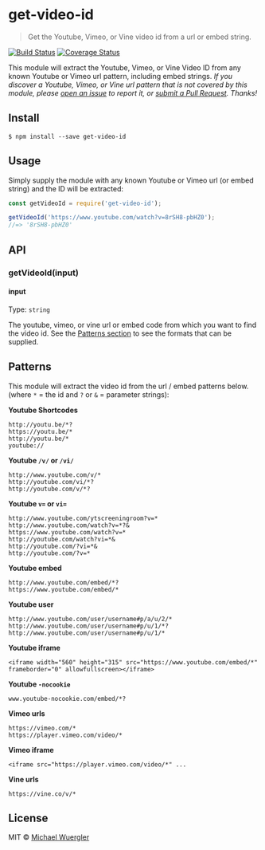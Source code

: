 # get-video-id 

> Get the Youtube, Vimeo, or Vine video id from a url or embed string.

[![Build Status](https://travis-ci.org/radiovisual/get-video-id.svg?branch=master)](https://travis-ci.org/radiovisual/get-video-id) [![Coverage Status](https://coveralls.io/repos/github/radiovisual/get-video-id/badge.svg?branch=master)](https://coveralls.io/github/radiovisual/get-video-id?branch=master)

This module will extract the Youtube, Vimeo, or Vine Video ID from any known Youtube or Vimeo url pattern, including embed strings.
*If you discover a Youtube, Vimeo, or Vine url pattern that is not covered by this module, please [open an issue](https://github.com/radiovisual/get-video-id/issues)
to report it, or [submit a Pull Request](https://github.com/radiovisual/get-video-id/pull/new/master). Thanks!*

## Install

```
$ npm install --save get-video-id
```


## Usage

Simply supply the module with any known Youtube or Vimeo url (or embed string) and the ID will be extracted:

```js
const getVideoId = require('get-video-id');

getVideoId('https://www.youtube.com/watch?v=8rSH8-pbHZ0');
//=> '8rSH8-pbHZ0'
```


## API

### getVideoId(input)

#### input

Type: `string`

The youtube, vimeo, or vine url or embed code from which you want to find the video id. See the
[Patterns section](https://github.com/radiovisual/get-video-id#patterns) to see the formats that can be supplied.

## Patterns

This module will extract the video id from the url / embed patterns below.  
(where `*` = the id and `?` or `&` = parameter strings):

**Youtube Shortcodes**
```
http://youtu.be/*?
https://youtu.be/*
http://youtu.be/*
youtube://
```

**Youtube `/v/` or `/vi/`**
```
http://www.youtube.com/v/*
http://youtube.com/vi/*?
http://youtube.com/v/*?
```

**Youtube `v=` or `vi=`**
```
http://www.youtube.com/ytscreeningroom?v=*
http://www.youtube.com/watch?v=*?&
https://www.youtube.com/watch?v=*
http://youtube.com/watch?vi=*&
http://youtube.com/?vi=*&
http://youtube.com/?v=*
```

**Youtube embed**
```
http://www.youtube.com/embed/*?
https://www.youtube.com/embed/*
```

**Youtube user**
```
http://www.youtube.com/user/username#p/a/u/2/*
http://www.youtube.com/user/username#p/u/1/*?
http://www.youtube.com/user/username#p/u/1/*
```

**Youtube iframe**
```
<iframe width="560" height="315" src="https://www.youtube.com/embed/*" frameborder="0" allowfullscreen></iframe>
```

**Youtube `-nocookie`**
```
www.youtube-nocookie.com/embed/*?
```

**Vimeo urls**
```
https://vimeo.com/*
https://player.vimeo.com/video/*
```

**Vimeo iframe**
```
<iframe src="https://player.vimeo.com/video/*" ...
```

**Vine urls**
```
https://vine.co/v/*
```

## License

MIT © [Michael Wuergler](http://numetriclabs.com)
